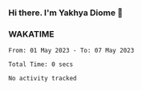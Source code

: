### Hi there. I'm Yakhya Diome 👋

### WAKATIME
<!--START_SECTION:waka-->

```text
From: 01 May 2023 - To: 07 May 2023

Total Time: 0 secs

No activity tracked
```

<!--END_SECTION:waka-->
